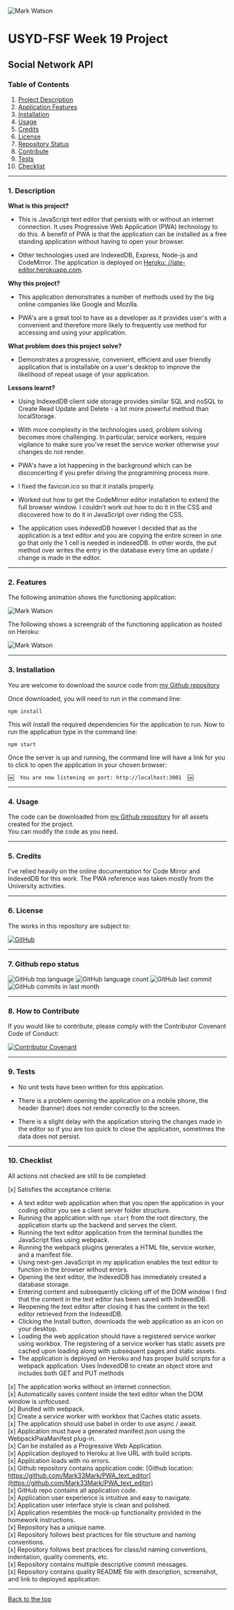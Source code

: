 ![Mark Watson](./assets/Unit19_banner.jpg)

# USYD-FSF Week 19 Project

## Social Network API

### Table of Contents  
  
   1. [Project Description](#1-description)
   2. [Application Features](#2-features)
   3. [Installation](#3-installation)
   4. [Usage](#4-usage)
   5. [Credits](#5-credits)
   6. [License](#6-license)
   7. [Repository Status](#7-github-repo-status)
   8. [Contribute](#8-how-to-contribute)
   9. [Tests](#9-tests)
   10. [Checklist](#10-checklist)

---

### 1. Description  

**What is this project?**  

* This is JavaScript text editor that persists with or without an internet connection.  It uses Progressive Web Application (PWA) technology to do this.  A benefit of PWA is that the application can be installed as a free standing application without having to open your browser.  

* Other technologies used are IndexedDB, Express, Node-js and CodeMirror.  The application is deployed on [Heroku: //jate-editor.herokuapp.com](https://jate-editor.herokuapp.com/).  

**Why this project?**  

* This application demonstrates a number of methods used by the big online companies like Google and Mozilla.  

* PWA's are a great tool to have as a developer as it provides user's with a convenient and therefore more likely to frequently use method for accessing and using your application.

**What problem does this project solve?**  

* Demonstrates a progressive, convenient, efficient and user friendly application that is installable on a user's desktop to improve the likelihood of repeat usage of your application.

**Lessons learnt?**  

* Using IndexedDB client side storage provides similar SQL and noSQL to Create Read Update and Delete - a lot more powerful method than localStorage.  

* With more complexity in the technologies used, problem solving becomes more challenging.  In particular, service workers, require vigilance to make sure you've reset the service worker otherwise your changes do not render.  

* PWA's have a lot happening in the background which can be disconcerting if you prefer driving the programming process more.  

* I fixed the favicon.ico so that it installs properly.  

* Worked out how to get the CodeMirror editor installation to extend the full browser window.  I couldn't work out how to do it in the CSS and discovered how to do it in JavaScript over riding the CSS.

* The application uses indexedDB however I decided that as the application is a text editor and you are copying the entire screen in one go that only the 1 cell is needed in indexedDB.  In other words, the put method over writes the entry in the database every time an update / change is made in the editor.  

---

### 2. Features  

The following animation shows the functioning application:

![Mark Watson](./assets/DesktopWalkthrough.gif)  

The following shows a screengrab of the functioning application as hosted on Heroku:  

![Mark Watson](./assets/screengrab_application1.jpg)  

---

### 3. Installation

You are welcome to download the source code from [my Github repository](https://github.com/Mark33Mark/PWA_text_editor)  


Once downloaded, you will need to run in the command line:  

```npm install```  

This will install the required dependencies for the application to run.  Now to run the application type in the command line:

```npm start```  

Once the server is up and running, the command line will have a link for you to click to open the application in your chosen browser:

```
🆗  You are now listening on port: http://localhost:3001  🆗
```

---

### 4. Usage  

The code can be downloaded from [my Github repository](https://github.com/Mark33Mark/PWA_text_editor) for all assets created for the project.  
You can modify the code as you need.

---

### 5. Credits  

I've relied heavily on the online documentation for Code Mirror and IndexedDB for this work.  The PWA reference was taken mostly from the University activities.

---

### 6. License  

 The works in this repository are subject to:  

[![GitHub](https://img.shields.io/github/license/Mark33Mark/PWA_text_editor)](doc/LICENSE.md)

---

### 7. Github repo status  

![GitHub top language](https://img.shields.io/github/languages/top/Mark33Mark/PWA_text_editor)
![GitHub language count](https://img.shields.io/github/languages/count/Mark33Mark/PWA_text_editor)
![GitHub last commit](https://img.shields.io/github/last-commit/Mark33Mark/PWA_text_editor)
![GitHub commits in last month](https://img.shields.io/github/commit-activity/m/Mark33Mark/PWA_text_editor)

---

### 8. How to Contribute  

 If you would like to contribute, please comply with the Contributor Covenant Code of Conduct:  

[![Contributor Covenant](https://img.shields.io/badge/Contributor%20Covenant-2.1-4baaaa.svg)](doc/code_of_conduct.md)

---

### 9. Tests  

* No unit tests have been written for this application.  

* There is a problem opening the application on a mobile phone, the header (banner) does not render correctly to the screen.

* There is a slight delay with the application storing the changes made in the editor so if you are too quick to close the application, sometimes the data does not persist.

---

### 10. Checklist  

 All actions not checked are still to be completed:  

[x]  Satisfies the acceptance criteria:  
   * A text editor web application when that you open the application in your coding editor you see a client server folder structure.  
   * Running the application with `npm start` from the root directory, the application starts up the backend and serves the client.  
   * Running the text editor application from the terminal bundles the JavaScript files using webpack.  
   * Running the webpack plugins generates a HTML file, service worker, and a manifest file.
   * Using next-gen JavaScript in my application enables the text editor to function in the browser without errors.  
   * Opening the text editor, the IndexedDB has immediately created a database storage.
   * Entering content and subsequently clicking off of the DOM window I find that the content in the text editor has been saved with IndexedDB.  
   * Reopening the text editor after closing it has the content in the text editor retrieved from the IndexedDB.  
   * Clicking the Install button, downloads the web application as an icon on your desktop.  
   * Loading the web application should have a registered service worker using workbox.  The registering of a service worker has static assets pre cached upon loading along with subsequent pages and static assets.  
   * The application is deployed on Heroku and has proper build scripts for a webpack application.
Uses IndexedDB to create an object store and includes both GET and PUT methods

[x]  The application works without an internet connection.  
[x]  Automatically saves content inside the text editor when the DOM window is unfocused.  
[x]  Bundled with webpack.  
[x]  Create a service worker with workbox that Caches static assets.  
[x]  The application should use babel in order to use async / await.  
[x]  Application must have a generated manifest.json using the WebpackPwaManifest plug-in.  
[x]  Can be installed as a Progressive Web Application.  
[x]  Application deployed to Heroku at live URL with build scripts.  
[x]  Application loads with no errors.  
[x]  Github repository contains application code: [Github location: https://github.com/Mark33Mark/PWA_text_editor](https://github.com/Mark33Mark/PWA_text_editor)  
[x]  GitHub repo contains all application code.  
[x]  Application user experience is intuitive and easy to navigate.  
[x]  Application user interface style is clean and polished.  
[x]  Application resembles the mock-up functionality provided in the homework instructions.  
[x]  Repository has a unique name.  
[x]  Repository follows best practices for file structure and naming conventions.  
[x]  Repository follows best practices for class/id naming conventions, indentation, quality comments, etc.  
[x]  Repository contains multiple descriptive commit messages.  
[x]  Repository contains quality README file with description, screenshot, and link to deployed application.  

---

[Back to the top](#usyd-fsf-week-19-project)  
